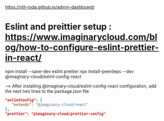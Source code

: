 https://nth-joda.github.io/admin-dashboard/

# Eslint and preittier setup : https://www.imaginarycloud.com/blog/how-to-configure-eslint-prettier-in-react/

npm install --save-dev eslint prettier
npx install-peerdeps --dev @imaginary-cloud/eslint-config-react

--> After installing @imaginary-cloud/eslint-config-react configuration, add the next two lines to the package.json file

```json
"eslintConfig": {
   "extends": "@imaginary-cloud/react"
},
"prettier": "@imaginary-cloud/prettier-config"
```
